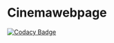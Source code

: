 # Cinemawebpage
[![Codacy Badge](https://api.codacy.com/project/badge/Grade/bc0b2945ba384623a93b8bf8ba7d2e53)](https://www.codacy.com/app/DeaglanL/Cinemawebpage_2?utm_source=github.com&utm_medium=referral&utm_content=DeaglanL/Cinemawebpage&utm_campaign=badger)